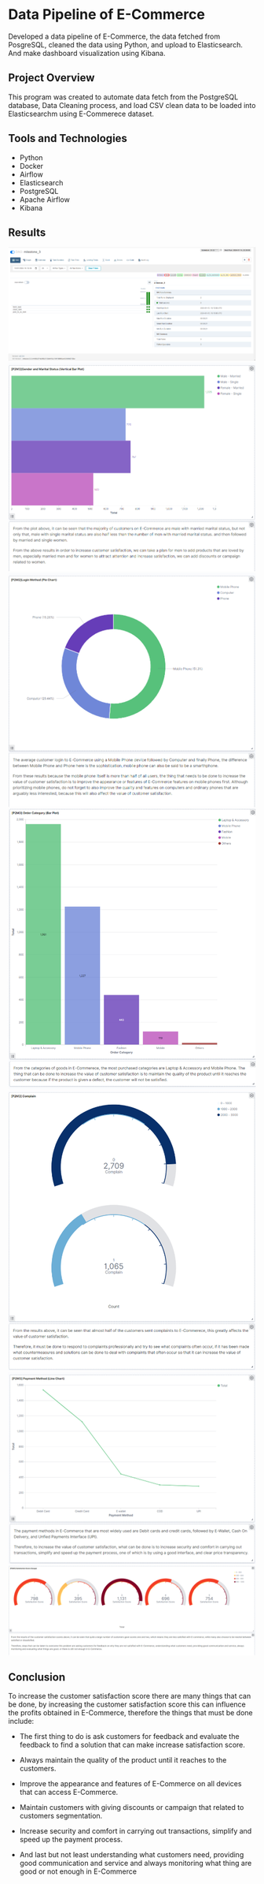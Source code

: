 
# Data Pipeline of E-Commerce

Developed a data pipeline of E-Commerce, the data fetched from PosgreSQL, cleaned the data using Python, and upload to Elasticsearch. And make dashboard visualization using Kibana.

## Project Overview

This program was created to automate data fetch from the PostgreSQL 
database, Data Cleaning process, and load CSV clean data to be loaded 
into Elasticsearchm using E-Commerece dataset.

## Tools and Technologies

*   Python
*   Docker
*   Airflow
*   Elasticsearch
*   PostgreSQL
*   Apache Airflow
*   Kibana

## Results

![App Screenshot](./images/airflow.png)
![App Screenshot](./images/plot%20&%20insight%2001.png)
![App Screenshot](./images/plot%20&%20insight%2002.png)
![App Screenshot](./images/plot%20&%20insight%2003.png)
![App Screenshot](./images/plot%20&%20insight%2004.png)
![App Screenshot](./images/plot%20&%20insight%2005.png)
![App Screenshot](./images/plot%20&%20insight%2006.png)

## Conclusion

To increase the customer satisfaction score there are many
things that can be done, by increasing the customer
satisfaction score this can influence the profits obtained in
E-Commerce, therefore the things that must be done
include:

*  The first thing to do is ask customers for feedback and
evaluate the feedback to find a solution that can make
increase satisfaction score.

* Always maintain the quality of the product until it reaches
to the customers.

* Improve the appearance and features of E-Commerce on
all devices that can access E-Commerce.

* Maintain customers with giving discounts or campaign
that related to customers segmentation.

* Increase security and comfort in carrying out
transactions, simplify and speed up the payment
process.

* And last but not least understanding what customers
need, providing good communication and service and
always monitoring what thing are good or not enough in
E-Commerce
